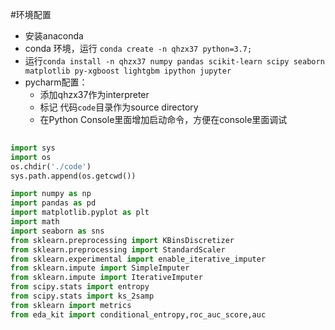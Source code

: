 #环境配置
* 安装anaconda
* conda 环境，运行 `conda create -n qhzx37 python=3.7; `
* 运行`conda install -n qhzx37 numpy pandas scikit-learn scipy seaborn matplotlib py-xgboost lightgbm ipython jupyter`
* pycharm配置：
    * 添加qhzx37作为interpreter
    * 标记 代码`code`目录作为source directory
    * 在Python Console里面增加启动命令，方便在console里面调试
```python
      
import sys
import os
os.chdir('./code')
sys.path.append(os.getcwd())

import numpy as np
import pandas as pd
import matplotlib.pyplot as plt
import math
import seaborn as sns
from sklearn.preprocessing import KBinsDiscretizer
from sklearn.preprocessing import StandardScaler
from sklearn.experimental import enable_iterative_imputer
from sklearn.impute import SimpleImputer
from sklearn.impute import IterativeImputer
from scipy.stats import entropy
from scipy.stats import ks_2samp
from sklearn import metrics
from eda_kit import conditional_entropy,roc_auc_score,auc
```